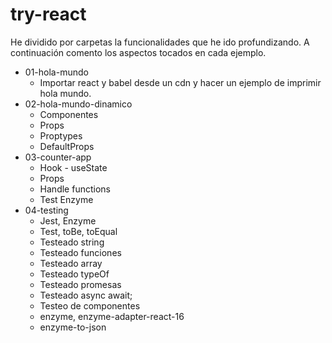 # try-react

He dividido por carpetas la funcionalidades que he ido profundizando. A continuación comento los aspectos tocados en cada ejemplo.

* 01-hola-mundo
    - Importar react y babel desde un cdn y hacer un ejemplo de imprimir hola mundo.
* 02-hola-mundo-dinamico
    - Componentes
    - Props
    - Proptypes
    - DefaultProps
* 03-counter-app
    - Hook - useState
    - Props
    - Handle functions
    - Test Enzyme
* 04-testing
    - Jest, Enzyme
    - Test, toBe, toEqual
    - Testeado string
    - Testeado funciones
    - Testeado array
    - Testeado typeOf
    - Testeado promesas
    - Testeado async await;
    - Testeo de componentes
    - enzyme, enzyme-adapter-react-16
    - enzyme-to-json